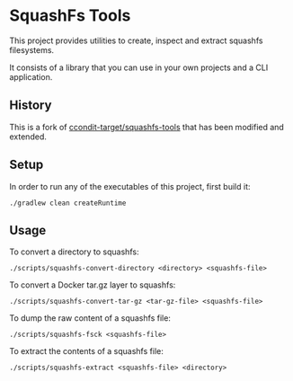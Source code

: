 # SquashFs Tools

This project provides utilities to create, inspect and extract squashfs
filesystems.

It consists of a library that you can use in your own projects and a CLI
application.

## History

This is a fork of [ccondit-target/squashfs-tools](https://github.com/ccondit-target/squashfs-tools)
that has been modified and extended.

## Setup

In order to run any of the executables of this project, first build it:

    ./gradlew clean createRuntime

## Usage

To convert a directory to squashfs:

    ./scripts/squashfs-convert-directory <directory> <squashfs-file>

To convert a Docker tar.gz layer to squashfs:

    ./scripts/squashfs-convert-tar-gz <tar-gz-file> <squashfs-file>

To dump the raw content of a squashfs file:

    ./scripts/squashfs-fsck <squashfs-file>

To extract the contents of a squashfs file:

    ./scripts/squashfs-extract <squashfs-file> <directory>
